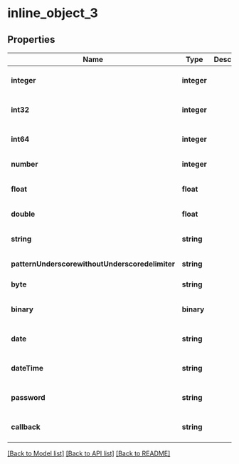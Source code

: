 # inline_object_3

## Properties
Name | Type | Description | Notes
------------ | ------------- | ------------- | -------------
**integer** | **integer** |  | [optional] [default to null]
**int32** | **integer** |  | [optional] [default to null]
**int64** | **integer** |  | [optional] [default to null]
**number** | **integer** |  | [default to null]
**float** | **float** |  | [optional] [default to null]
**double** | **float** |  | [default to null]
**string** | **string** |  | [optional] [default to null]
**patternUnderscorewithoutUnderscoredelimiter** | **string** |  | [default to null]
**byte** | **string** |  | [default to null]
**binary** | **binary** |  | [optional] [default to null]
**date** | **string** |  | [optional] [default to null]
**dateTime** | **string** |  | [optional] [default to null]
**password** | **string** |  | [optional] [default to null]
**callback** | **string** |  | [optional] [default to null]

[[Back to Model list]](../README.md#documentation-for-models) [[Back to API list]](../README.md#documentation-for-api-endpoints) [[Back to README]](../README.md)


